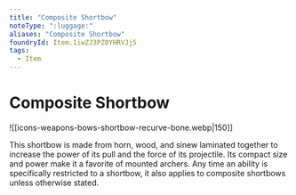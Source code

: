 ```yaml
---
title: "Composite Shortbow"
noteType: ":luggage:"
aliases: "Composite Shortbow"
foundryId: Item.1iwZJ3PZ0YHRVJj5
tags:
  - Item
---
```


# Composite Shortbow
![[icons-weapons-bows-shortbow-recurve-bone.webp|150]]

This shortbow is made from horn, wood, and sinew laminated together to increase the power of its pull and the force of its projectile. Its compact size and power make it a favorite of mounted archers. Any time an ability is specifically restricted to a shortbow, it also applies to composite shortbows unless otherwise stated.
